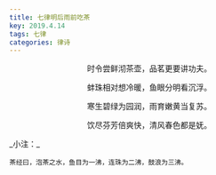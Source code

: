```yaml
---
title: 七律明后雨前吃茶
key: 2019.4.14
tags: 七律
categories: 律诗
---
```


<p align="center">时令尝鲜沏茶壶，品茗更要讲功夫。
</p>
<p align="center">蚌珠相对想冷暖，鱼眼分明看沉浮。
</p>
<p align="center">寒生碧绿为园润，雨育嫩黄当复苏。
</p>
<p align="center">饮尽芬芳倍爽快，清风春色都是妩。
</p>
_小注：_

```
茶经曰，泡茶之水，鱼目为一沸，连珠为二沸，鼓浪为三沸。
```